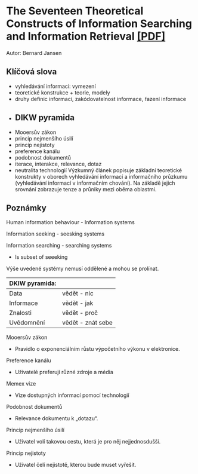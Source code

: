 # The Seventeen Theoretical Constructs of Information Searching and Information Retrieval [[PDF]](https://deepblue.lib.umich.edu/bitstream/handle/2027.42/77538/21358_ftp.pdf?sequence=1&isAllowed=y)

Autor: Bernard Jansen

## Klíčová slova

- vyhledávání informací: vymezení
- teoretické konstrukce + teorie, modely
- druhy definic informací, zakódovatelnost informace, řazení informace
- DIKW pyramida
  -
- Mooersův zákon
- princip nejmenšího úsilí
- princip nejistoty
- preference kanálu
- podobnost dokumentů
- iterace, interakce, relevance, dotaz
- neutralita technologií
Výzkumný článek popisuje základní teoretické konstrukty v oborech vyhledávání informací a informačního průzkumu (vyhledávání informací v informačním chování). Na základě jejich srovnání zobrazuje tenze a průniky mezi oběma oblastmi.

## Poznámky

Human information behaviour - Information systems

Information seeking - seesking systems

Information searching - searching systems
* Is subset of seeeking

Výše uvedené systémy nemusí oddělené a mohou se prolínat.



| DKIW pyramida: |               |
| -------------  |-------------- |
| Data           | vědět - nic        |
| Informace      | vědět - jak        |
| Znalosti       | vědět - proč       |
| Uvědomnění     | vědět - znát sebe  |

Mooersův zákon
- Pravidlo o exponenciálním růstu výpočetního výkonu v elektronice.

Preference kanálu
- Uživatelé preferují různé zdroje a média

Memex vize
- Vize dostupných informací pomocí technologií

Podobnost dokumentů
- Relevance dokumentu k „dotazu“.

Princip nejmenšího úsilí
- Uživatel volí takovou cestu, která je pro něj nejjednosdušší.

Princip nejistoty
- Uživatel čelí nejistotě, kterou bude muset vyřešit.
